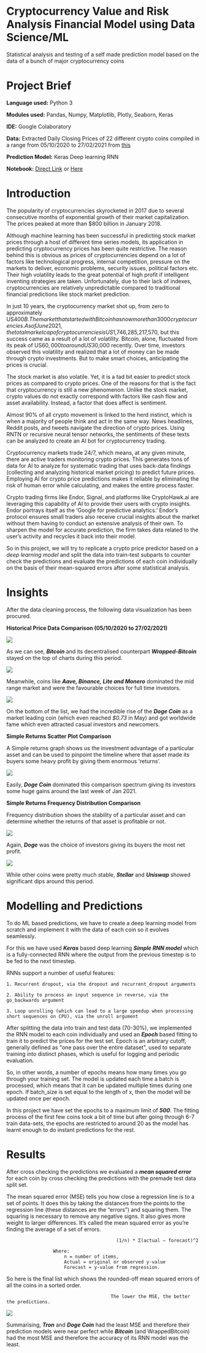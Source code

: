 # Cryptocurrency Value and Risk Analysis Financial Model using Data Science/ML

Statistical analysis and testing of a self made prediction model based on the data of a bunch of major cryptocurrency coins

# Project Brief

**Language used:** Python 3

**Modules used:** Pandas, Numpy, Matplotlib, Plotly, Seaborn, Keras

**IDE:** Google Colaboratory

**Data:** Extracted Daily Closing Prices of 22 different crypto coins compiled in a range from 05/10/2020 to 27/02/2021 from [this](https://github.com/babasxn/cryptoAnalysis/blob/main/crypto_train.zip)

**Prediction Model:** Keras Deep learning RNN

**Notebook:** [Direct Link](https://colab.research.google.com/drive/1_7JOCQM4dHSGqj0YbmtLZ1_ni0nqWJIZ?usp=sharing) or [Here](https://github.com/babasxn/cryptoAnalysis/blob/main/CryptoAnalysis.ipynb)

# Introduction

The popularity of cryptocurrencies skyrocketed in 2017 due to several consecutive months of exponential growth of their market capitalization. The prices peaked at more than $800 billion in January 2018.

Although machine learning has been successful in predicting stock market prices through a host of different time series models, its application in predicting cryptocurrency prices has been quite restrictive. The reason behind this is obvious as prices of cryptocurrencies depend on a lot of factors like technological progress, internal competition, pressure on the markets to deliver, economic problems, security issues, political factors etc. Their high volatility leads to the great potential of high profit if intelligent inventing strategies are taken. Unfortunately, due to their lack of indexes, cryptocurrencies are relatively unpredictable compared to traditional financial predictions like stock market prediction.

In just 10 years, the cryptocurrency market shot up, from zero to approximately US$400B. The market that started with Bitcoin has now more than 3000 cryptocurrencies. As of June 2021, the total market cap of cryptocurrencies is US$1,746,285,217,570, but this success came as a result of a lot of volatility. Bitcoin, alone, fluctuated from its peak of US$60,000 to around US$30,000 recently. Over time, investors observed this volatility and realized that a lot of money can be made through crypto investments. But to make smart choices, anticipating the prices is crucial.

The stock market is also volatile. Yet, it is a tad bit easier to predict stock prices as compared to crypto prices. One of the reasons for that is the fact that cryptocurrency is still a new phenomenon. Unlike the stock market, crypto values do not exactly correspond with factors like cash flow and asset availability. Instead, a factor that does affect is sentiment.

Almost 90% of all crypto movement is linked to the herd instinct, which is when a majority of people think and act in the same way. News headlines, Reddit posts, and tweets navigate the direction of crypto prices. Using RNTN or recursive neural tensor networks, the sentiments of these texts can be analyzed to create an AI bot for cryptocurrency trading.

Cryptocurrency markets trade 24/7, which means, at any given minute, there are active traders monitoring crypto prices. This generates tons of data for AI to analyze for systematic trading that uses back-data findings (collecting and analyzing historical market pricing) to predict future prices. Employing AI for crypto price predictions makes it reliable by eliminating the risk of human error while calculating, and makes the entire process faster.

Crypto trading firms like Endor, Signal, and platforms like CryptoHawk.ai are leveraging this capability of AI to provide their users with crypto insights. Endor portrays itself as the ‘Google for predictive analytics.’ Endor’s protocol ensures small traders also receive crucial insights about the market without them having to conduct an extensive analysis of their own. To sharpen the model for accurate prediction, the firm takes data related to the user’s activity and recycles it back into their model.

So in this project, we will try to replicate a crypto price predictor based on a *deep learning model* and split the data into train-test subparts to counter check the predictions and evaluate the predictions of each coin individually on the basis of their mean-squared errors after some statistical analysis.

# Insights


After the data cleaning process, the following data visualization has been procured.


**Historical Price Data Comparison (05/10/2020 to 27/02/2021)**

<img src="https://github.com/babasxn/cryptoAnalysis/blob/main/screenshots/Picture1.png">

As we can see, ***Bitcoin*** and its decentralised counterpart ***Wrapped-Bitcoin*** stayed on the top of charts during this period.

<img src="https://github.com/babasxn/cryptoAnalysis/blob/main/screenshots/Picture2.png">

Meanwhile, coins like ***Aave, Binance, Lite and Monero*** dominated the mid range market and were the favourable choices for full time investors.

<img src="https://github.com/babasxn/cryptoAnalysis/blob/main/screenshots/Picture3.png">

On the bottom of the list, we had the incredible rise of the ***Doge Coin*** as a market leading coin (which even reached *$0.73* in May) and got worldwide fame which even attracted casual investors and newcomers.



**Simple Returns Scatter Plot Comparison**

A Simple returns graph shows us the investment advantage of a particular asset and can be used to pinpoint the timeline where that asset made its buyers some heavy profit by giving them enormous ‘returns’.

<img src="https://github.com/babasxn/cryptoAnalysis/blob/main/screenshots/Picture4.png">

Easily, ***Doge Coin*** dominated this comparison spectrum giving its investors some huge gains around the last week of Jan 2021.




**Simple Returns Frequency Distribution Comparison**

Frequency distribution shows the stability of a particular asset and can determine whether the returns of that asset is profitable or not.

<img src="https://github.com/babasxn/cryptoAnalysis/blob/main/screenshots/Picture5.png">

Again, ***Doge*** was the choice of investors giving its buyers the most net profit.

<img src="https://github.com/babasxn/cryptoAnalysis/blob/main/screenshots/Picture6.png">

While other coins were pretty much stable, ***Stellar*** and ***Uniswap*** showed significant dips around this period.

# Modelling and Predictions

To do ML based predictions, we have to create a deep learning model from scratch and implement it with the data of each coin so it evolves seamlessly.

For this we have used ***Keras*** based deep learning ***Simple RNN model*** which is a fully-connected RNN where the output from the previous timestep is to be fed to the next timestep.

RNNs support a number of useful features:

    1. Recurrent dropout, via the dropout and recurrent_dropout arguments
    
    2. Ability to process an input sequence in reverse, via the go_backwards argument
    
    3. Loop unrolling (which can lead to a large speedup when processing short sequences on CPU), via the unroll argument

After splitting the data into train and test data (70-30%), we implemented the RNN model to each coin individually and used an ***Epoch*** based fitting to train it to predict the prices for the test set. Epoch is an arbitrary cutoff, generally defined as "one pass over the entire dataset", used to separate training into distinct phases, which is useful for logging and periodic evaluation.

So, in other words, a number of epochs means how many times you go through your training set. The model is updated each time a batch is processed, which means that it can be updated multiple times during one epoch. If batch_size is set equal to the length of x, then the model will be updated once per epoch.

In this project we have set the epochs to a maximum limit of ***500***. The fitting process of the first few coins took a bit of time but after going through 6-7 train data-sets, the epochs are restricted to around 20 as the model has learnt enough to do instant predictions for the rest.

# Results

After cross checking the predictions we evaluated a ***mean squared error*** for each coin by cross checking the predictions with the premade test data split set. 

The mean squared error (MSE) tells you how close a regression line is to a set of points. It does this by taking the distances from the points to the regression line (these distances are the “errors”) and squaring them. The squaring is necessary to remove any negative signs. It also gives more weight to larger differences. It’s called the mean squared error as you’re finding the average of a set of errors. 
        
                                 
                                            (1/n) * Σ(actual – forecast)^2
       
                     Where: 
                         n = number of items, 
                         Actual = original or observed y-value
                         Forecast = y-value from regression.


So here is the final list which shows the rounded-off mean squared errors of all the coins in a sorted order. 
        
                                          The lower the MSE, the better the predictions.

<img src="https://github.com/babasxn/cryptoAnalysis/blob/main/screenshots/Picture7.png">

Summarising, ***Tron*** and ***Doge Coin*** had the least MSE and therefore their prediction models were near perfect while ***Bitcoin*** (and WrappedBitcoin) had the most MSE and therefore the accuracy of its RNN model was the least.
